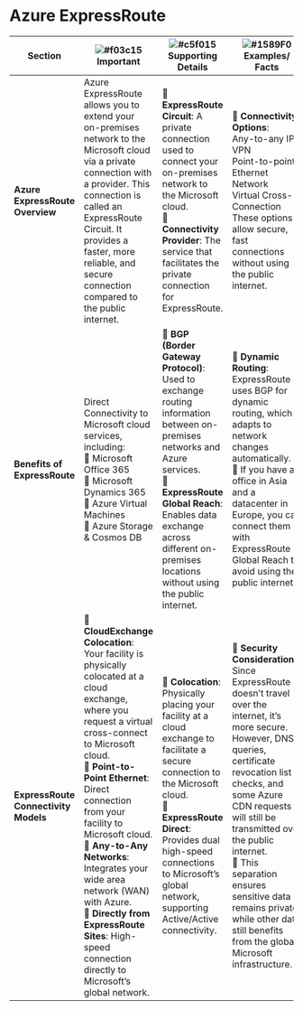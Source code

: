 # Azure ExpressRoute

| **Section**                             | ![#f03c15](https://placehold.co/15x15/f03c15/f03c15.png) **Important** | ![#c5f015](https://placehold.co/15x15/c5f015/c5f015.png) **Supporting Details** | ![#1589F0](https://placehold.co/15x15/1589F0/1589F0.png) **Examples/ Facts** |
|-----------------------------------------|----------------------------------|-----------------------------------------|----------------------------------------------|
| **Azure ExpressRoute Overview**         | Azure ExpressRoute allows you to extend your on-premises network to the Microsoft cloud via a private connection with a provider. This connection is called an ExpressRoute Circuit. It provides a faster, more reliable, and secure connection compared to the public internet. | 🔹 **ExpressRoute Circuit**: A private connection used to connect your on-premises network to the Microsoft cloud. <br> 🔹 **Connectivity Provider**: The service that facilitates the private connection for ExpressRoute. | 🔹 **Connectivity Options**: <br> Any-to-any IP VPN <br> Point-to-point Ethernet Network <br> Virtual Cross-Connection <br> These options allow secure, fast connections without using the public internet. |
| **Benefits of ExpressRoute**            | Direct Connectivity to Microsoft cloud services, including: <br> 🔹 Microsoft Office 365 <br> 🔹 Microsoft Dynamics 365 <br> 🔹 Azure Virtual Machines <br> 🔹 Azure Storage & Cosmos DB | 🔹 **BGP (Border Gateway Protocol)**: Used to exchange routing information between on-premises networks and Azure services. <br> 🔹 **ExpressRoute Global Reach**: Enables data exchange across different on-premises locations without using the public internet. | 🔹 **Dynamic Routing**: ExpressRoute uses BGP for dynamic routing, which adapts to network changes automatically. <br> 🔹 If you have an office in Asia and a datacenter in Europe, you can connect them with ExpressRoute Global Reach to avoid using the public internet. |
| **ExpressRoute Connectivity Models**    | 🔹 **CloudExchange Colocation**: Your facility is physically colocated at a cloud exchange, where you request a virtual cross-connect to Microsoft cloud. <br> 🔹 **Point-to-Point Ethernet**: Direct connection from your facility to Microsoft cloud. <br> 🔹 **Any-to-Any Networks**: Integrates your wide area network (WAN) with Azure. <br> 🔹 **Directly from ExpressRoute Sites**: High-speed connection directly to Microsoft’s global network. | 🔹 **Colocation**: Physically placing your facility at a cloud exchange to facilitate a secure connection to the Microsoft cloud. <br> 🔹 **ExpressRoute Direct**: Provides dual high-speed connections to Microsoft’s global network, supporting Active/Active connectivity. | 🔹 **Security Considerations**: Since ExpressRoute doesn’t travel over the internet, it’s more secure. However, DNS queries, certificate revocation list checks, and some Azure CDN requests will still be transmitted over the public internet. <br> 🔹 This separation ensures sensitive data remains private, while other data still benefits from the global Microsoft infrastructure. |
